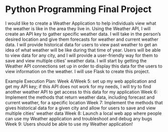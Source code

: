 # Python Programming Final Project

I would like to create a Weather Application to help individuals view what the weather is like in the area they live in. 
Using the Weather API, I will create an API key to gather specific weather data. 
I will take in the person’s desired location and give them forecasts for weather and current weather data. 
I will provide historical data for users to view past weather to get an idea of what weather will be like during that time of year.
Users will be able to view data for any city, and I will provide a user-friendly way for them to save and view multiple cities’ weather data.
I will start by getting the Weather API connections set up in order to display this data for the users to view information on the weather. I will use Flask to create this project.

Example Execution Plan:
Week 4/Week 5: set up my web application and get my API key; if this API does not work for my needs, I will try to find another weather API to get access to this data for my application
Week 6: Implement the methods that return weather data, including forecast and current weather, for a specific location
Week 7: Implement the methods that gives historical data for a given city and allow for users to save and view multiple cities’ weather data 
Week 8: Launch a local web app where people can use my Weather application and troubleshoot and debug any bugs
Week 9: Users should be able to use my Weather application!
